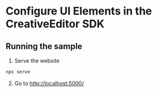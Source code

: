 # Configure UI Elements in the CreativeEditor SDK

## Running the sample

1. Serve the website

```bash
npx serve
```

2. Go to [http://localhost:5000/](http://localhost:5000/)
